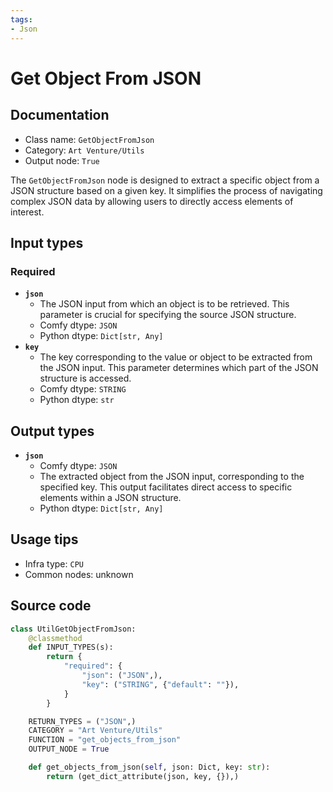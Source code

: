 ```yaml
---
tags:
- Json
---
```


# Get Object From JSON
## Documentation
- Class name: `GetObjectFromJson`
- Category: `Art Venture/Utils`
- Output node: `True`

The `GetObjectFromJson` node is designed to extract a specific object from a JSON structure based on a given key. It simplifies the process of navigating complex JSON data by allowing users to directly access elements of interest.
## Input types
### Required
- **`json`**
    - The JSON input from which an object is to be retrieved. This parameter is crucial for specifying the source JSON structure.
    - Comfy dtype: `JSON`
    - Python dtype: `Dict[str, Any]`
- **`key`**
    - The key corresponding to the value or object to be extracted from the JSON input. This parameter determines which part of the JSON structure is accessed.
    - Comfy dtype: `STRING`
    - Python dtype: `str`
## Output types
- **`json`**
    - Comfy dtype: `JSON`
    - The extracted object from the JSON input, corresponding to the specified key. This output facilitates direct access to specific elements within a JSON structure.
    - Python dtype: `Dict[str, Any]`
## Usage tips
- Infra type: `CPU`
- Common nodes: unknown


## Source code
```python
class UtilGetObjectFromJson:
    @classmethod
    def INPUT_TYPES(s):
        return {
            "required": {
                "json": ("JSON",),
                "key": ("STRING", {"default": ""}),
            }
        }

    RETURN_TYPES = ("JSON",)
    CATEGORY = "Art Venture/Utils"
    FUNCTION = "get_objects_from_json"
    OUTPUT_NODE = True

    def get_objects_from_json(self, json: Dict, key: str):
        return (get_dict_attribute(json, key, {}),)

```

